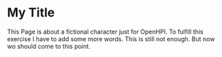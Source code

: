 # My Title
This Page is about a fictional character just for OpenHPI.
To fulfill this exercise I have to add some more words.
This is still not enough. But now wo should come to this point.

